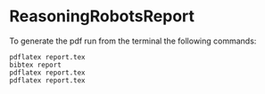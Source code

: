 # ReasoningRobotsReport
To generate the pdf run from the terminal the following commands:
```
pdflatex report.tex
bibtex report
pdflatex report.tex
pdflatex report.tex

